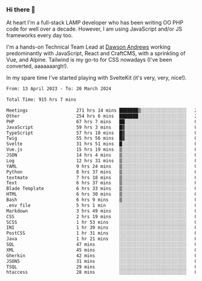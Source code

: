 ### Hi there 👋

<!--
**JamesNock/JamesNock** is a ✨ _special_ ✨ repository because its `README.md` (this file) appears on your GitHub profile.

Here are some ideas to get you started:

- 🔭 I’m currently working on ...
- 🌱 I’m currently learning ...
- 👯 I’m looking to collaborate on ...
- 🤔 I’m looking for help with ...
- 💬 Ask me about ...
- 📫 How to reach me: ...
- 😄 Pronouns: ...
- ⚡ Fun fact: ...
-->
At heart I'm a full-stack LAMP developer who has been writing OO PHP code for well over a decade. However, I am using JavaScript and/or JS frameworks every day too.

I'm a hands-on Technical Team Lead at [Dawson Andrews](https://www.dawsonandrews.com/) working predominantly with JavaScript, React and CraftCMS, with a sprinkling of Vue, and Alpine. Tailwind is my go-to for CSS nowadays (I've been converted, aaaaaaargh!).

In my spare time I've started playing with SvelteKit (it's very, very, nice!).

<!--START_SECTION:waka-->

```txt
From: 13 April 2023 - To: 20 March 2024

Total Time: 915 hrs 7 mins

Meetings                  271 hrs 14 mins ███████▒░░░░░░░░░░░░░░░░░   29.65 %
Other                     254 hrs 6 mins  ███████░░░░░░░░░░░░░░░░░░   27.78 %
PHP                       67 hrs 7 mins   ██░░░░░░░░░░░░░░░░░░░░░░░   07.34 %
JavaScript                59 hrs 3 mins   █▓░░░░░░░░░░░░░░░░░░░░░░░   06.46 %
TypeScript                57 hrs 10 mins  █▓░░░░░░░░░░░░░░░░░░░░░░░   06.25 %
Twig                      55 hrs 56 mins  █▓░░░░░░░░░░░░░░░░░░░░░░░   06.11 %
Svelte                    31 hrs 51 mins  █░░░░░░░░░░░░░░░░░░░░░░░░   03.48 %
Vue.js                    15 hrs 19 mins  ▒░░░░░░░░░░░░░░░░░░░░░░░░   01.68 %
JSON                      14 hrs 4 mins   ▒░░░░░░░░░░░░░░░░░░░░░░░░   01.54 %
Log                       12 hrs 31 mins  ▒░░░░░░░░░░░░░░░░░░░░░░░░   01.37 %
YAML                      9 hrs 24 mins   ▒░░░░░░░░░░░░░░░░░░░░░░░░   01.03 %
Python                    8 hrs 37 mins   ▒░░░░░░░░░░░░░░░░░░░░░░░░   00.94 %
textmate                  7 hrs 18 mins   ▒░░░░░░░░░░░░░░░░░░░░░░░░   00.80 %
Text                      6 hrs 37 mins   ▒░░░░░░░░░░░░░░░░░░░░░░░░   00.72 %
Blade Template            6 hrs 33 mins   ▒░░░░░░░░░░░░░░░░░░░░░░░░   00.72 %
HTML                      6 hrs 30 mins   ▒░░░░░░░░░░░░░░░░░░░░░░░░   00.71 %
Bash                      6 hrs 9 mins    ▒░░░░░░░░░░░░░░░░░░░░░░░░   00.67 %
.env file                 5 hrs 1 min     ░░░░░░░░░░░░░░░░░░░░░░░░░   00.55 %
Markdown                  3 hrs 49 mins   ░░░░░░░░░░░░░░░░░░░░░░░░░   00.42 %
CSS                       2 hrs 19 mins   ░░░░░░░░░░░░░░░░░░░░░░░░░   00.25 %
SCSS                      1 hr 53 mins    ░░░░░░░░░░░░░░░░░░░░░░░░░   00.21 %
INI                       1 hr 39 mins    ░░░░░░░░░░░░░░░░░░░░░░░░░   00.18 %
PostCSS                   1 hr 31 mins    ░░░░░░░░░░░░░░░░░░░░░░░░░   00.17 %
Java                      1 hr 21 mins    ░░░░░░░░░░░░░░░░░░░░░░░░░   00.15 %
SQL                       47 mins         ░░░░░░░░░░░░░░░░░░░░░░░░░   00.09 %
XML                       45 mins         ░░░░░░░░░░░░░░░░░░░░░░░░░   00.08 %
Gherkin                   42 mins         ░░░░░░░░░░░░░░░░░░░░░░░░░   00.08 %
JSON5                     31 mins         ░░░░░░░░░░░░░░░░░░░░░░░░░   00.06 %
TSQL                      29 mins         ░░░░░░░░░░░░░░░░░░░░░░░░░   00.05 %
htaccess                  28 mins         ░░░░░░░░░░░░░░░░░░░░░░░░░   00.05 %
```

<!--END_SECTION:waka-->

